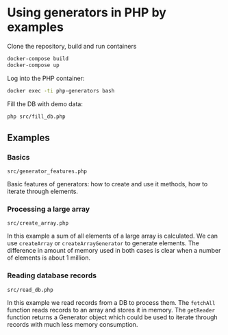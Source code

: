 # Using generators in PHP by examples

Clone the repository, build and run containers

```bash
docker-compose build
docker-compose up
```

Log into the PHP container:
```bash
docker exec -ti php-generators bash
```

Fill the DB with demo data:
```bash
php src/fill_db.php
```

## Examples

### Basics

```
src/generator_features.php
```
Basic features of generators: how to create and use it methods, how to iterate through elements.

### Processing a large array

```
src/create_array.php
```
In this example a sum of all elements of a large array is calculated. We can use `createArray` or `createArrayGenerator` 
to generate elements. The difference in amount of memory used in both cases is clear when a number of elements is about 1 million.

### Reading database records

```
src/read_db.php
```
In this example we read records from a DB to process them. The `fetchAll` function reads records to an array and 
stores it in memory. The `getReader` function returns a Generator object which could be used to iterate through records with much
less memory consumption.